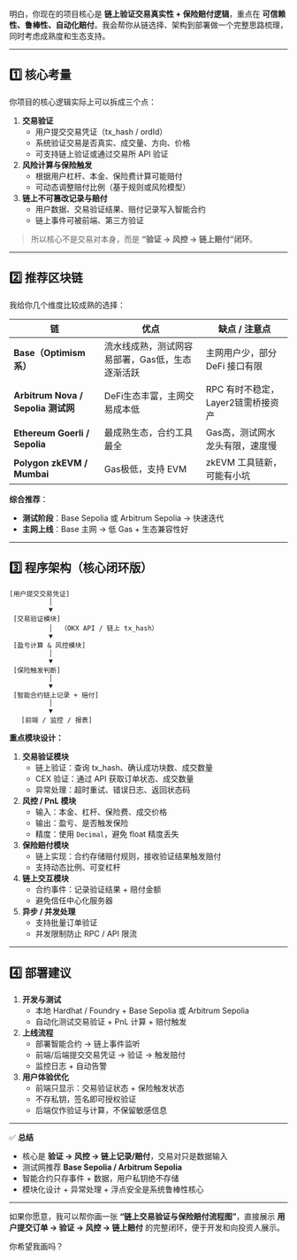明白，你现在的项目核心是 **链上验证交易真实性 + 保险赔付逻辑**，重点在 **可信赖性、鲁棒性、自动化赔付**。我会帮你从链选择、架构到部署做一个完整思路梳理，同时考虑成熟度和生态支持。

------

## 1️⃣ 核心考量

你项目的核心逻辑实际上可以拆成三个点：

1. **交易验证**
   - 用户提交交易凭证（tx_hash / ordId）
   - 系统验证交易是否真实、成交量、方向、价格
   - 可支持链上验证或通过交易所 API 验证
2. **风险计算与保险触发**
   - 根据用户杠杆、本金、保险费计算可能赔付
   - 可动态调整赔付比例（基于规则或风险模型）
3. **链上不可篡改记录与赔付**
   - 用户数据、交易验证结果、赔付记录写入智能合约
   - 链上事件可被前端、第三方验证

> 所以核心不是交易对本身，而是 **“验证 → 风控 → 链上赔付”闭环**。

------

## 2️⃣ 推荐区块链

我给你几个维度比较成熟的选择：

| 链                                 | 优点                                            | 缺点 / 注意点                      |
| ---------------------------------- | ----------------------------------------------- | ---------------------------------- |
| **Base（Optimism 系）**            | 流水线成熟，测试网容易部署，Gas低，生态逐渐活跃 | 主网用户少，部分 DeFi 接口有限     |
| **Arbitrum Nova / Sepolia 测试网** | DeFi生态丰富，主网交易成本低                    | RPC 有时不稳定，Layer2链需桥接资产 |
| **Ethereum Goerli / Sepolia**      | 最成熟生态，合约工具最全                        | Gas高，测试网水龙头有限，速度慢    |
| **Polygon zkEVM / Mumbai**         | Gas极低，支持 EVM                               | zkEVM 工具链新，可能有小坑         |

**综合推荐**：

- **测试阶段**：Base Sepolia 或 Arbitrum Sepolia → 快速迭代
- **主网上线**：Base 主网 → 低 Gas + 生态兼容性好

------

## 3️⃣ 程序架构（核心闭环版）

```text
[用户提交交易凭证]
          │
          ▼
 [交易验证模块]
          │  （OKX API / 链上 tx_hash）
          ▼
 [盈亏计算 & 风控模块]
          │
          ▼
 [保险触发判断]
          │
          ▼
 [智能合约链上记录 + 赔付]
          │
          ▼
   [前端 / 监控 / 报表]
```

**重点模块设计：**

1. **交易验证模块**
   - 链上验证：查询 tx_hash、确认成功块数、成交数量
   - CEX 验证：通过 API 获取订单状态、成交数量
   - 异常处理：超时重试、错误日志、返回状态码
2. **风控 / PnL 模块**
   - 输入：本金、杠杆、保险费、成交价格
   - 输出：盈亏、是否触发保险
   - 精度：使用 `Decimal`，避免 float 精度丢失
3. **保险赔付模块**
   - 链上实现：合约存储赔付规则，接收验证结果触发赔付
   - 支持动态比例、可变杠杆
4. **链上交互模块**
   - 合约事件：记录验证结果 + 赔付金额
   - 避免信任中心化服务器
5. **异步 / 并发处理**
   - 支持批量订单验证
   - 并发限制防止 RPC / API 限流

------

## 4️⃣ 部署建议

1. **开发与测试**
   - 本地 Hardhat / Foundry + Base Sepolia 或 Arbitrum Sepolia
   - 自动化测试交易验证 + PnL 计算 + 赔付触发
2. **上线流程**
   - 部署智能合约 → 链上事件监听
   - 前端/后端提交交易凭证 → 验证 → 触发赔付
   - 监控日志 + 自动告警
3. **用户体验优化**
   - 前端只显示：交易验证状态 + 保险触发状态
   - 不存私钥，签名即可授权验证
   - 后端仅作验证与计算，不保留敏感信息

------

✅ **总结**

- 核心是 **验证 → 风控 → 链上记录/赔付**，交易对只是数据输入
- 测试网推荐 **Base Sepolia / Arbitrum Sepolia**
- 智能合约只存事件 + 数据，用户私钥绝不存储
- 模块化设计 + 异常处理 + 浮点安全是系统鲁棒性核心

------

如果你愿意，我可以帮你画一张 **“链上交易验证与保险赔付流程图”**，直接展示 **用户提交订单 → 验证 → 风控 → 链上赔付** 的完整闭环，便于开发和向投资人展示。

你希望我画吗？